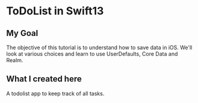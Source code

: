 
# ToDoList in Swift13


## My Goal

The objective of this tutorial is to understand how to save data in iOS. We'll look at various choices and learn to use UserDefaults, Core Data and Realm.



## What I created here

A todolist app to keep track of all tasks.



